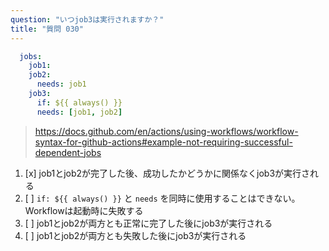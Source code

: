 ```yaml
---
question: "いつjob3は実行されますか？"
title: "質問 030"
---
```


```yaml
  jobs:
    job1:
    job2:
      needs: job1
    job3:
      if: ${{ always() }}
      needs: [job1, job2]
```
> https://docs.github.com/en/actions/using-workflows/workflow-syntax-for-github-actions#example-not-requiring-successful-dependent-jobs
1. [x] job1とjob2が完了した後、成功したかどうかに関係なくjob3が実行される
1. [ ] `if: ${{ always() }}` と `needs` を同時に使用することはできない。Workflowは起動時に失敗する
1. [ ] job1とjob2が両方とも正常に完了した後にjob3が実行される
1. [ ] job1とjob2が両方とも失敗した後にjob3が実行される